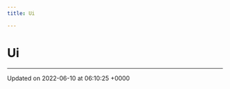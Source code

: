 ```yaml
---
title: Ui

---
```


# Ui








-------------------------------

Updated on 2022-06-10 at 06:10:25 +0000